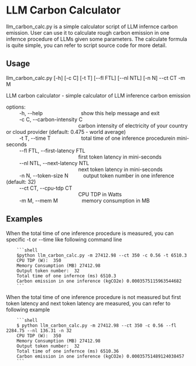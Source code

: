 # LLM Carbon Calculator 
llm_carbon_calc.py is a simple calculator script of LLM infernce carbon emission. 
User can use it to calculate rough carbon emission in one infernce procedure of LLMs given some parameters.
The calculate formula is quite simple, you can refer to script source code for more detail. 

## Usage

llm_carbon_calc.py [-h] [-c C] [-t T] [--fl FTL] [--nl NTL] [-n N] --ct CT -m M

LLM carbon calculator - simple calculator of LLM inference carbon emission

options:<br>
  &emsp; &emsp; -h, --help &emsp; &emsp; &emsp; &emsp; &emsp; &ensp; show this help message and exit <br>
  &emsp; &emsp; -c C, --carbon-intensity C <br>
  &emsp; &emsp; &emsp; &emsp; &emsp; &emsp; &emsp; &emsp; &emsp; &emsp; &emsp; carbon intensity of electricity of your country or cloud provider (default: 0.475 - world average)<br>
  &emsp; &emsp; -t T, --time T &emsp; &emsp; &emsp; &emsp; &nbsp; total time of one inference procedurein mini-seconds<br>
  &emsp; &emsp; --fl FTL, --first-latency FTL<br>
  &emsp; &emsp; &emsp; &emsp; &emsp; &emsp; &emsp; &emsp; &emsp; &emsp; &emsp; first token latency in mini-seconds<br>
  &emsp; &emsp; --nl NTL, --next-latency NTL<br>
  &emsp; &emsp; &emsp; &emsp; &emsp; &emsp; &emsp; &emsp; &emsp; &emsp; &emsp; next token latency in mini-seconds<br>
  &emsp; &emsp; -n N, --token-size N &emsp; &ensp; &nbsp; output token number in one inference (default: 32)<br>
  &emsp; &emsp; --ct CT, --cpu-tdp CT<br>
  &emsp; &emsp; &emsp; &emsp; &emsp; &emsp; &emsp; &emsp; &emsp; &emsp; &emsp; CPU TDP in Watts<br>
  &emsp; &emsp; -m M, --mem M &emsp; &emsp; &emsp; &nbsp; memory consumption in MB<br>

## Examples

When the total time of one inference procedure is measured, you can specific -t or --time like following command line

        ```shell
        $python llm_carbon_calc.py -m 27412.98 --ct 350 -c 0.56 -t 6510.3
        CPU TDP (W):  350
        Memory Consumption (MB) 27412.98
        Output token number:  32
        Total time of one infernce (ms) 6510.3
        Carbon emission in one inference (kgCO2e) 0.0003575115963544682
        ```

When the total time of one inference procedure is not measured but first token latency and next token latency are measured, you can refer to following example

        ```shell
        $ python llm_carbon_calc.py -m 27412.98 --ct 350 -c 0.56 --fl 2284.75 --nl 136.31 -n 32
        CPU TDP (W):  350
        Memory Consumption (MB) 27412.98
        Output token number:  32
        Total time of one infernce (ms) 6510.36
        Carbon emission in one inference (kgCO2e) 0.00035751489124038457
        ```
